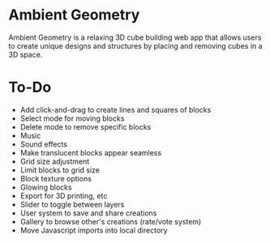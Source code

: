 # Ambient Geometry

Ambient Geometry is a relaxing 3D cube building web app that allows users to create unique designs and structures by placing and removing cubes in a 3D space.


# To-Do

* Add click-and-drag to create lines and squares of blocks
* Select mode for moving blocks
* Delete mode to remove specific blocks
* Music
* Sound effects
* Make translucent blocks appear seamless
* Grid size adjustment
* Limit blocks to grid size
* Block texture options
* Glowing blocks
* Export for 3D printing, etc
* Slider to toggle between layers
* User system to save and share creations
* Gallery to browse other's creations (rate/vote system)
* Move Javascript imports into local directory